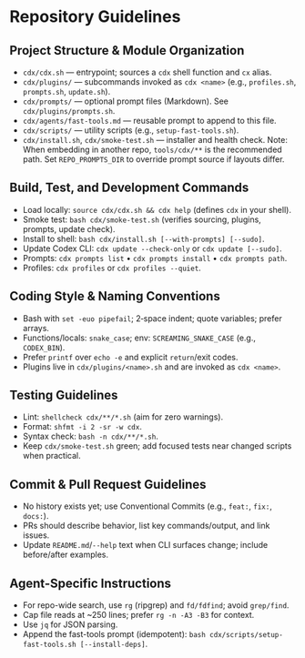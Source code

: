# Repository Guidelines

## Project Structure & Module Organization
- `cdx/cdx.sh` — entrypoint; sources a `cdx` shell function and `cx` alias.
- `cdx/plugins/` — subcommands invoked as `cdx <name>` (e.g., `profiles.sh`, `prompts.sh`, `update.sh`).
- `cdx/prompts/` — optional prompt files (Markdown). See `cdx/plugins/prompts.sh`.
- `cdx/agents/fast-tools.md` — reusable prompt to append to this file.
- `cdx/scripts/` — utility scripts (e.g., `setup-fast-tools.sh`).
- `cdx/install.sh`, `cdx/smoke-test.sh` — installer and health check.
Note: When embedding in another repo, `tools/cdx/**` is the recommended path. Set `REPO_PROMPTS_DIR` to override prompt source if layouts differ.

## Build, Test, and Development Commands
- Load locally: `source cdx/cdx.sh && cdx help` (defines `cdx` in your shell).
- Smoke test: `bash cdx/smoke-test.sh` (verifies sourcing, plugins, prompts, update check).
- Install to shell: `bash cdx/install.sh [--with-prompts] [--sudo]`.
- Update Codex CLI: `cdx update --check-only` or `cdx update [--sudo]`.
- Prompts: `cdx prompts list` • `cdx prompts install` • `cdx prompts path`.
- Profiles: `cdx profiles` or `cdx profiles --quiet`.

## Coding Style & Naming Conventions
- Bash with `set -euo pipefail`; 2‑space indent; quote variables; prefer arrays.
- Functions/locals: `snake_case`; env: `SCREAMING_SNAKE_CASE` (e.g., `CODEX_BIN`).
- Prefer `printf` over `echo -e` and explicit `return`/exit codes.
- Plugins live in `cdx/plugins/<name>.sh` and are invoked as `cdx <name>`.

## Testing Guidelines
- Lint: `shellcheck cdx/**/*.sh` (aim for zero warnings).
- Format: `shfmt -i 2 -sr -w cdx`.
- Syntax check: `bash -n cdx/**/*.sh`.
- Keep `cdx/smoke-test.sh` green; add focused tests near changed scripts when practical.

## Commit & Pull Request Guidelines
- No history exists yet; use Conventional Commits (e.g., `feat:`, `fix:`, `docs:`).
- PRs should describe behavior, list key commands/output, and link issues.
- Update `README.md`/`--help` text when CLI surfaces change; include before/after examples.

## Agent-Specific Instructions
- For repo-wide search, use `rg` (ripgrep) and `fd/fdfind`; avoid `grep/find`.
- Cap file reads at ~250 lines; prefer `rg -n -A3 -B3` for context.
- Use `jq` for JSON parsing.
- Append the fast-tools prompt (idempotent): `bash cdx/scripts/setup-fast-tools.sh [--install-deps]`.
